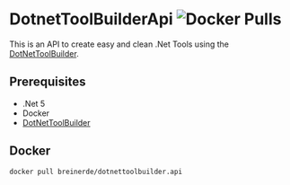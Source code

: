  # DotnetToolBuilderApi  ![Docker Pulls](https://img.shields.io/docker/pulls/breinerde/dotnettoolbuilder.api)


This is an API to create easy and clean .Net Tools using the [DotNetToolBuilder](https://renepeuser.visualstudio.com/DotNetToolBuilder).


## Prerequisites

* .Net 5
* Docker
* [DotNetToolBuilder](https://www.nuget.org/packages/DotNetTool.Builder/)




## Docker 
```
docker pull breinerde/dotnettoolbuilder.api
```



